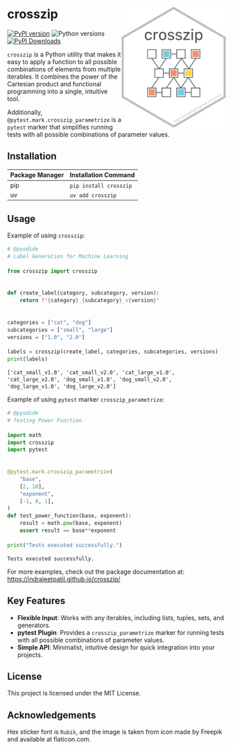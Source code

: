 

# crosszip <img src="https://raw.githubusercontent.com/IndrajeetPatil/crosszip/main/docs/assets/logo.png" align="right" width="240" />

[![PyPI
version](https://img.shields.io/pypi/v/crosszip.png)](https://pypi.org/project/crosszip/)
![Python versions](https://img.shields.io/pypi/pyversions/crosszip.png)
[![PyPI
Downloads](https://img.shields.io/pypi/dm/crosszip.png)](https://pypistats.org/packages/crosszip)

`crosszip` is a Python utility that makes it easy to apply a function to
all possible combinations of elements from multiple iterables. It
combines the power of the Cartesian product and functional programming
into a single, intuitive tool.

Additionally, `@pytest.mark.crosszip_parametrize` is a `pytest` marker
that simplifies running tests with all possible combinations of
parameter values.

## Installation

| Package Manager | Installation Command   |
|-----------------|------------------------|
| pip             | `pip install crosszip` |
| uv              | `uv add crosszip`      |

## Usage

Example of using `crosszip`:

``` python
# @pyodide
# Label Generation for Machine Learning

from crosszip import crosszip


def create_label(category, subcategory, version):
    return f"{category}_{subcategory}_v{version}"


categories = ["cat", "dog"]
subcategories = ["small", "large"]
versions = ["1.0", "2.0"]

labels = crosszip(create_label, categories, subcategories, versions)
print(labels)
```

    ['cat_small_v1.0', 'cat_small_v2.0', 'cat_large_v1.0', 'cat_large_v2.0', 'dog_small_v1.0', 'dog_small_v2.0', 'dog_large_v1.0', 'dog_large_v2.0']

Example of using `pytest` marker `crosszip_parametrize`:

``` python
# @pyodide
# Testing Power Function

import math
import crosszip
import pytest


@pytest.mark.crosszip_parametrize(
    "base",
    [2, 10],
    "exponent",
    [-1, 0, 1],
)
def test_power_function(base, exponent):
    result = math.pow(base, exponent)
    assert result == base**exponent

print("Tests executed successfully.")
```

    Tests executed successfully.

For more examples, check out the package documentation at:
<https://indrajeetpatil.github.io/crosszip/>

## Key Features

- **Flexible Input**: Works with any iterables, including lists, tuples,
  sets, and generators.
- **pytest Plugin**: Provides a `crosszip_parametrize` marker for
  running tests with all possible combinations of parameter values.
- **Simple API**: Minimalist, intuitive design for quick integration
  into your projects.

## License

This project is licensed under the MIT License.

## Acknowledgements

Hex sticker font is `Rubik`, and the image is taken from icon made by
Freepik and available at flaticon.com.
